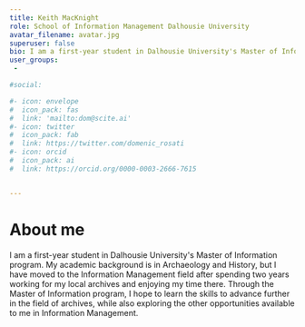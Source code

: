 ```yaml
---
title: Keith MacKnight
role: School of Information Management Dalhousie University
avatar_filename: avatar.jpg
superuser: false
bio: I am a first-year student in Dalhousie University's Master of Information program. My academic background is in Archaeology and History, but I have moved to the Information Management field after spending two years working for my local archives and enjoying my time there. Through the Master of Information program, I hope to learn the skills to advance further in the field of archives, while also exploring the other opportunities available to me in Information Management.
user_groups:
 - 

#social:

#- icon: envelope
#  icon_pack: fas
#  link: 'mailto:dom@scite.ai'
#- icon: twitter
#  icon_pack: fab
#  link: https://twitter.com/domenic_rosati
#- icon: orcid
#  icon_pack: ai
#  link: https://orcid.org/0000-0003-2666-7615


---
```


# About me

I am a first-year student in Dalhousie University's Master of Information program. My academic background is in Archaeology and History, but I have moved to the Information Management field after spending two years working for my local archives and enjoying my time there. Through the Master of Information program, I hope to learn the skills to advance further in the field of archives, while also exploring the other opportunities available to me in Information Management.